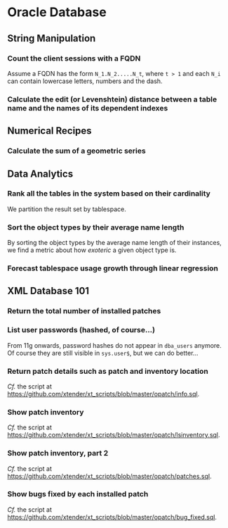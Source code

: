 # Oracle Database

## String Manipulation

### Count the client sessions with a FQDN

Assume a FQDN has the form `N_1.N_2.....N_t`, where `t > 1` and each `N_i` can contain lowercase letters, numbers and the dash.

[embedmd]:# (sql/oracle-count-fqdn-client-hostnames.sql)

### Calculate the edit (or Levenshtein) distance between a table name and the names of its dependent indexes

[embedmd]:# (sql/oracle-levenshtein-table-indexes.sql)


## Numerical Recipes

### Calculate the sum of a geometric series

[embedmd]:# (sql/oracle-sum-of-geometric-series.sql)


## Data Analytics

### Rank all the tables in the system based on their cardinality

We partition the result set by tablespace.

[embedmd]:# (sql/oracle-rank-tables-by-cardinality.sql)

### Sort the object types by their average name length

By sorting the object types by the average name length of their instances, we find a metric about how *exoteric* a given object type is.

[embedmd]:# (sql/oracle-sort-object-types-by-avg-name-length.sql)

### Forecast tablespace usage growth through linear regression

[embedmd]:# (sql/oracle-tablespace-growth-forecast.sql)


## XML Database 101

### Return the total number of installed patches

[embedmd]:# (sql/oracle-count-installed-patches.sql)

### List user passwords (hashed, of course...)

From 11g onwards, password hashes do not appear in `dba_users` anymore. Of course they are still visible in `sys.user$`, but we can do better...

[embedmd]:# (sql/oracle-list-user-passwords.sql)

### Return patch details such as patch and inventory location

[embedmd]:# (sql/oracle-get-patch-details.sql)

*Cf.* the script at https://github.com/xtender/xt_scripts/blob/master/opatch/info.sql.

### Show patch inventory

[embedmd]:# (sql/oracle-show-patch-inventory.sql)

*Cf.* the script at https://github.com/xtender/xt_scripts/blob/master/opatch/lsinventory.sql.

### Show patch inventory, part 2

[embedmd]:# (sql/oracle-show-patch-inventory-2.sql)

*Cf.* the script at https://github.com/xtender/xt_scripts/blob/master/opatch/patches.sql.

### Show bugs fixed by each installed patch

[embedmd]:# (sql/oracle-show-bugs-fixed.sql)

*Cf.* the script at https://github.com/xtender/xt_scripts/blob/master/opatch/bug_fixed.sql.


<!-- vim: set fenc=utf-8 spell spl=en ts=4 sw=4 et filetype=markdown : -->
